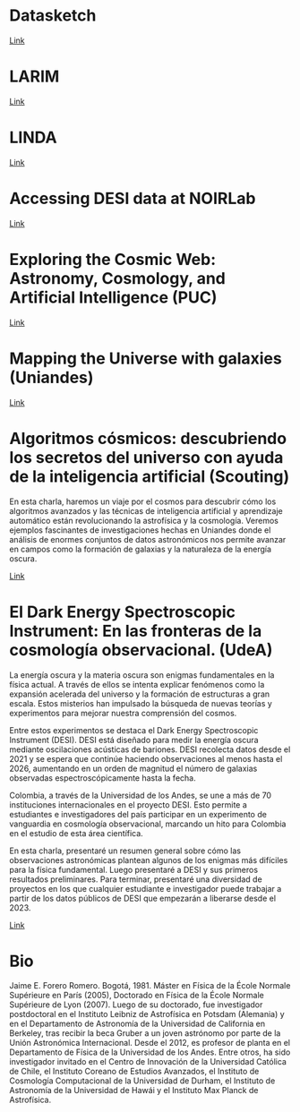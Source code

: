 # Datasketch

[Link](https://docs.google.com/presentation/d/1vERTmrlEBLoM-X4VBDmzCRvDpQwRUGftf85B2SSfN40/edit?usp=sharing)

# LARIM

[Link](https://docs.google.com/presentation/d/1cYnGG7HBQXSKhBlJ5labTZgGLAH-e3gWFOdye77M_cM/edit?usp=sharing)

# LINDA

[Link](https://docs.google.com/presentation/d/1KqjTcjAP7RmjdXjM5K9SkqN8Z1CgHmWASSZSdrAeB7Q/edit?usp=sharing)

# Accessing DESI data at NOIRLab

[Link](https://docs.google.com/presentation/d/1v5bmyxNsXdXvqSzKUrWAJVTU-nPPYDjKMXIVUOYlNms/edit?usp=sharing)

# Exploring the Cosmic Web: Astronomy, Cosmology, and Artificial Intelligence (PUC)

[Link](https://docs.google.com/presentation/d/1vHHRrfzMmLeCiL-PfMBUUjyDR2ZolXcACz_QHdyysdU/edit?usp=sharing)

# Mapping the Universe with galaxies (Uniandes)

[Link](https://docs.google.com/presentation/d/1pUr4aXCSAsxu9Nco6WSUI2YlzVjyomwCNQdY08sKbCs/edit?usp=sharing) 

# Algoritmos cósmicos: descubriendo los secretos del universo con ayuda de la inteligencia artificial (Scouting)

En esta charla, haremos un viaje por el cosmos para descubrir cómo los algoritmos avanzados y las técnicas de inteligencia artificial y aprendizaje automático están revolucionando la astrofísica y la cosmología. Veremos ejemplos fascinantes de investigaciones hechas en Uniandes donde el análisis de enormes conjuntos de datos astronómicos nos permite avanzar en campos como la formación de galaxias y la naturaleza de la energía oscura.

[Link](https://docs.google.com/presentation/d/1jRPifpkvViOfoRW5eclT5TztLsupCNAceScNrF6INRE/edit?usp=sharing)


# El Dark Energy Spectroscopic Instrument: En las fronteras de la cosmología observacional. (UdeA)

La energía oscura y la materia oscura son enigmas fundamentales en la física actual.
A través de ellos se intenta explicar fenómenos como la expansión acelerada del universo y la formación de estructuras a gran escala.
Estos misterios han impulsado la búsqueda de nuevas teorías y experimentos para mejorar nuestra comprensión del cosmos.

Entre estos experimentos se destaca el Dark Energy Spectroscopic Instrument (DESI).
DESI está diseñado para medir la energía oscura mediante oscilaciones acústicas de bariones.
DESI recolecta datos desde el 2021 y se espera que continúe haciendo observaciones al menos hasta el 2026, aumentando en un orden de magnitud
el número de galaxias observadas espectroscópicamente hasta la fecha.

Colombia, a través de la Universidad de los Andes, se une a más de 70 instituciones internacionales en el proyecto DESI.
Esto permite a estudiantes e investigadores del país participar en un experimento de vanguardia en cosmología observacional,
marcando un hito para Colombia en el estudio de esta área científica.

En esta charla, presentaré un resumen general sobre cómo las observaciones astronómicas plantean algunos de los enigmas más difíciles para la física fundamental.
Luego presentaré a DESI y sus primeros resultados preliminares.
Para terminar, presentaré una diversidad de proyectos en los que cualquier estudiante e investigador puede trabajar a partir de los datos públicos de DESI que empezarán
a liberarse desde el 2023.

[Link](https://docs.google.com/presentation/d/1OMDSt2vxkzuykP-G4mRBI67D8QvSonpKXhetivkOkAc/edit?usp=sharing)

# Bio

Jaime E. Forero Romero. Bogotá, 1981. Máster en Física de la École Normale Supérieure en París (2005), Doctorado en Física de la École Normale Supérieure de Lyon (2007). 
Luego de su doctorado, fue investigador postdoctoral en el Instituto Leibniz de Astrofísica en Potsdam (Alemania) y en el Departamento de Astronomía de la Universidad de California en Berkeley, tras recibir la beca Gruber a un joven astrónomo por parte de la Unión Astronómica Internacional. 
Desde el 2012, es profesor de planta en el Departamento de Física de la Universidad de los Andes. 
Entre otros, ha sido investigador invitado en el Centro de Innovación de la Universidad Católica de Chile, el Instituto Coreano de Estudios Avanzados, el Instituto de Cosmología Computacional de la Universidad de Durham, el Instituto de Astronomía de la Universidad de Hawái y el Instituto Max Planck de Astrofísica.
